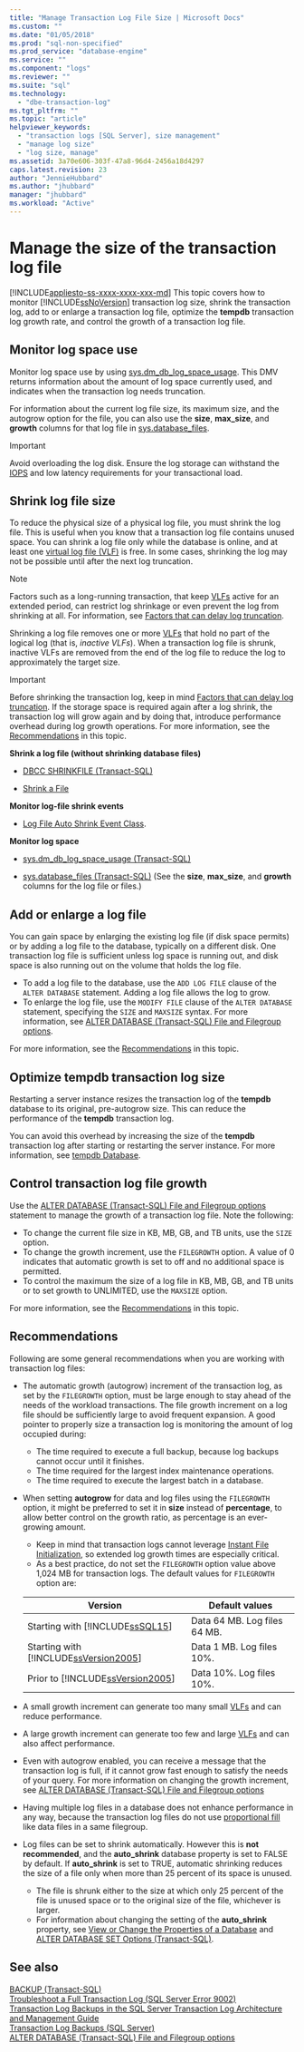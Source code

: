 ```yaml
---
title: "Manage Transaction Log File Size | Microsoft Docs"
ms.custom: ""
ms.date: "01/05/2018"
ms.prod: "sql-non-specified"
ms.prod_service: "database-engine"
ms.service: ""
ms.component: "logs"
ms.reviewer: ""
ms.suite: "sql"
ms.technology: 
  - "dbe-transaction-log"
ms.tgt_pltfrm: ""
ms.topic: "article"
helpviewer_keywords: 
  - "transaction logs [SQL Server], size management"
  - "manage log size"
  - "log size, manage"
ms.assetid: 3a70e606-303f-47a8-96d4-2456a18d4297
caps.latest.revision: 23
author: "JennieHubbard"
ms.author: "jhubbard"
manager: "jhubbard"
ms.workload: "Active"
---
```

# Manage the size of the transaction log file
[!INCLUDE[appliesto-ss-xxxx-xxxx-xxx-md](../../includes/appliesto-ss-xxxx-xxxx-xxx-md.md)]
This topic covers how to monitor [!INCLUDE[ssNoVersion](../../includes/ssnoversion-md.md)] transaction log size, shrink the transaction log, add to or enlarge a transaction log file, optimize the **tempdb** transaction log growth rate, and control the growth of a transaction log file.  

##  <a name="MonitorSpaceUse"></a>Monitor log space use  
Monitor log space use by using [sys.dm_db_log_space_usage](../../relational-databases/system-dynamic-management-views/sys-dm-db-log-space-usage-transact-sql.md). This DMV returns information about the amount of log space currently used, and indicates when the transaction log needs truncation. 

For information about the current log file size, its maximum size, and the autogrow option for the file, you can also use the **size**, **max_size**, and **growth** columns for that log file in [sys.database_files](../../relational-databases/system-catalog-views/sys-database-files-transact-sql.md).  
  
> [!IMPORTANT]
> Avoid overloading the log disk. Ensure the log storage can withstand the [IOPS](http://wikipedia.org/wiki/IOPS) and low latency requirements for your transactional load. 
  
##  <a name="ShrinkSize"></a> Shrink log file size  
 To reduce the physical size of a physical log file, you must shrink the log file. This is useful when you know that a transaction log file contains unused space. You can shrink a log file only while the database is online, and at least one [virtual log file (VLF)](../../relational-databases/sql-server-transaction-log-architecture-and-management-guide.md#physical_arch) is free. In some cases, shrinking the log may not be possible until after the next log truncation.  
  
> [!NOTE]
> Factors such as a long-running transaction, that keep [VLFs](../../relational-databases/sql-server-transaction-log-architecture-and-management-guide.md#physical_arch) active for an extended period, can restrict log shrinkage or even prevent the log from shrinking at all. For information, see [Factors that can delay log truncation](../../relational-databases/logs/the-transaction-log-sql-server.md#FactorsThatDelayTruncation).  
  
Shrinking a log file removes one or more [VLFs](../../relational-databases/sql-server-transaction-log-architecture-and-management-guide.md#physical_arch) that hold no part of the logical log (that is, *inactive VLFs*). When a transaction log file is shrunk, inactive VLFs are removed from the end of the log file to reduce the log to approximately the target size. 

> [!IMPORTANT]
> Before shrinking the transaction log, keep in mind [Factors that can delay log truncation](../../relational-databases/logs/the-transaction-log-sql-server.md#FactorsThatDelayTruncation). If the storage space is required again after a log shrink, the transaction log will grow again and by doing that, introduce performance overhead during log growth operations. For more information, see the [Recommendations](#Recommendations) in this topic.
  
 **Shrink a log file (without shrinking database files)**  
  
-   [DBCC SHRINKFILE &#40;Transact-SQL&#41;](../../t-sql/database-console-commands/dbcc-shrinkfile-transact-sql.md)  
  
-   [Shrink a File](../../relational-databases/databases/shrink-a-file.md)  
  
 **Monitor log-file shrink events**  
  
-   [Log File Auto Shrink Event Class](../../relational-databases/event-classes/log-file-auto-shrink-event-class.md).  
  
 **Monitor log space**  
  
-   [sys.dm_db_log_space_usage &#40;Transact-SQL&#41;](../../relational-databases/system-dynamic-management-views/sys-dm-db-log-space-usage-transact-sql.md)  
  
-   [sys.database_files &#40;Transact-SQL&#41;](../../relational-databases/system-catalog-views/sys-database-files-transact-sql.md) (See the **size**, **max_size**, and **growth** columns for the log file or files.)  
  
##  <a name="AddOrEnlarge"></a> Add or enlarge a log file  
You can gain space by enlarging the existing log file (if disk space permits) or by adding a log file to the database, typically on a different disk. One transaction log file is sufficient unless log space is running out, and disk space is also running out on the volume that holds the log file.   
  
-   To add a log file to the database, use the `ADD LOG FILE` clause of the `ALTER DATABASE` statement. Adding a log file allows the log to grow.  
-   To enlarge the log file, use the `MODIFY FILE` clause of the `ALTER DATABASE` statement, specifying the `SIZE` and `MAXSIZE` syntax. For more information, see [ALTER DATABASE &#40;Transact-SQL&#41; File and Filegroup options](../../t-sql/statements/alter-database-transact-sql-file-and-filegroup-options.md).  

For more information, see the [Recommendations](#Recommendations) in this topic.
    
##  <a name="tempdbOptimize"></a> Optimize tempdb transaction log size  
 Restarting a server instance resizes the transaction log of the **tempdb** database to its original, pre-autogrow size. This can reduce the performance of the **tempdb** transaction log. 
 
 You can avoid this overhead by increasing the size of the **tempdb** transaction log after starting or restarting the server instance. For more information, see [tempdb Database](../../relational-databases/databases/tempdb-database.md).  
  
##  <a name="ControlGrowth"></a> Control transaction log file growth  
 Use the [ALTER DATABASE &#40;Transact-SQL&#41; File and Filegroup options](../../t-sql/statements/alter-database-transact-sql-file-and-filegroup-options.md) statement to manage the growth of a transaction log file. Note the following:  
  
-   To change the current file size in KB, MB, GB, and TB units, use the `SIZE` option.  
-   To change the growth increment, use the `FILEGROWTH` option. A value of 0 indicates that automatic growth is set to off and no additional space is permitted.  
-   To control the maximum the size of a log file in KB, MB, GB, and TB units or to set growth to UNLIMITED, use the `MAXSIZE` option.  

For more information, see the [Recommendations](#Recommendations) in this topic.

## <a name="Recommendations"></a> Recommendations
Following are some general recommendations when you are working with transaction log files:

-   The automatic growth (autogrow) increment of the transaction log, as set by the `FILEGROWTH` option, must be large enough to stay ahead of the needs of the workload transactions. The file growth increment on a log file should be sufficiently large to avoid frequent expansion. A good pointer to properly size a transaction log is monitoring the amount of log occupied during:
    -  The time required to execute a full backup, because log backups cannot occur until it finishes.
    -  The time required for the largest index maintenance operations.
    -  The time required to execute the largest batch in a database.

-   When setting **autogrow** for data and log files using the `FILEGROWTH` option, it might be preferred to set it in **size** instead of **percentage**, to allow better control on the growth ratio, as percentage is an ever-growing amount.
    -  Keep in mind that transaction logs cannot leverage [Instant File Initialization](../../relational-databases/databases/database-instant-file-initialization.md), so extended log growth times are especially critical. 
    -  As a best practice, do not set the `FILEGROWTH` option value above 1,024 MB for transaction logs. The default values for `FILEGROWTH` option are:  
  
      |Version|Default values|  
      |-------------|--------------------|  
      |Starting with [!INCLUDE[ssSQL15](../../includes/sssql15-md.md)]|Data 64 MB. Log files 64 MB.|  
      |Starting with [!INCLUDE[ssVersion2005](../../includes/ssversion2005-md.md)]|Data 1 MB. Log files 10%.|  
      |Prior to [!INCLUDE[ssVersion2005](../../includes/ssversion2005-md.md)]|Data 10%. Log files 10%.|  

-   A small growth increment can generate too many small [VLFs](../../relational-databases/sql-server-transaction-log-architecture-and-management-guide.md#physical_arch) and can reduce performance. 

-   A large growth increment can generate too few and large [VLFs](../../relational-databases/sql-server-transaction-log-architecture-and-management-guide.md#physical_arch) and can also affect performance. 

-   Even with autogrow enabled, you can receive a message that the transaction log is full, if it cannot grow fast enough to satisfy the needs of your query. For more information on changing the growth increment, see [ALTER DATABASE &#40;Transact-SQL&#41; File and Filegroup options](../../t-sql/statements/alter-database-transact-sql-file-and-filegroup-options.md)

-   Having multiple log files in a database does not enhance performance in any way, because the transaction log files do not use [proportional fill](../../relational-databases/pages-and-extents-architecture-guide.md#ProportionalFill) like data files in a same filegroup.  

-   Log files can be set to shrink automatically. However this is **not recommended**, and the **auto_shrink** database property is set to FALSE by default. If **auto_shrink** is set to TRUE, automatic shrinking reduces the size of a file only when more than 25 percent of its space is unused. 
    -   The file is shrunk either to the size at which only 25 percent of the file is unused space or to the original size of the file, whichever is larger. 
    -   For information about changing the setting of the **auto_shrink** property, see [View or Change the Properties of a Database](../../relational-databases/databases/view-or-change-the-properties-of-a-database.md) and [ALTER DATABASE SET Options &#40;Transact-SQL&#41;](../../t-sql/statements/alter-database-transact-sql-set-options.md). 
  
## See also  
[BACKUP &#40;Transact-SQL&#41;](../../t-sql/statements/backup-transact-sql.md)   
[Troubleshoot a Full Transaction Log &#40;SQL Server Error 9002&#41;](../../relational-databases/logs/troubleshoot-a-full-transaction-log-sql-server-error-9002.md)    
[Transaction Log Backups in the SQL Server Transaction Log Architecture and Management Guide](../../relational-databases/sql-server-transaction-log-architecture-and-management-guide.md#Backups)    
[Transaction Log Backups &#40;SQL Server&#41;](../../relational-databases/backup-restore/transaction-log-backups-sql-server.md)    
[ALTER DATABASE &#40;Transact-SQL&#41; File and Filegroup options](../../t-sql/statements/alter-database-transact-sql-file-and-filegroup-options.md)
